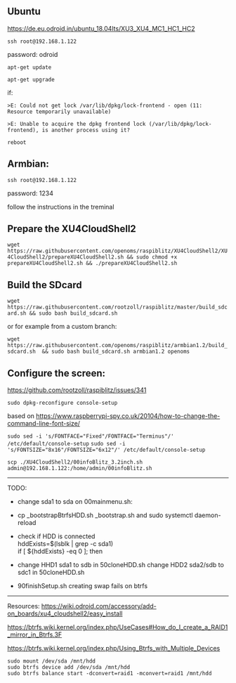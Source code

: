 ## Ubuntu

https://de.eu.odroid.in/ubuntu_18.04lts/XU3_XU4_MC1_HC1_HC2

`ssh root@192.168.1.122`

password: odroid

`apt-get update`

`apt-get upgrade`

if:
```
>E: Could not get lock /var/lib/dpkg/lock-frontend - open (11: Resource temporarily unavailable)

>E: Unable to acquire the dpkg frontend lock (/var/lib/dpkg/lock-frontend), is another process using it?
```

`reboot`

## Armbian:

`ssh root@192.168.1.122`

password: 1234

follow the instructions in the treminal

## Prepare the XU4CloudShell2

`wget https://raw.githubusercontent.com/openoms/raspiblitz/XU4CloudShell2/XU4CloudShell2/prepareXU4CloudShell2.sh && sudo chmod +x prepareXU4CloudShell2.sh && ./prepareXU4CloudShell2.sh`

## Build the SDcard

`wget https://raw.githubusercontent.com/rootzoll/raspiblitz/master/build_sdcard.sh && sudo bash build_sdcard.sh`

or for example from a custom branch:

`wget https://raw.githubusercontent.com/openoms/raspiblitz/armbian1.2/build_sdcard.sh  && sudo bash build_sdcard.sh armbian1.2 openoms`

## Configure the screen: 
https://github.com/rootzoll/raspiblitz/issues/341

`sudo dpkg-reconfigure console-setup`

based on https://www.raspberrypi-spy.co.uk/20104/how-to-change-the-command-line-font-size/

`sudo sed -i 's/FONTFACE="Fixed"/FONTFACE="Terminus"/' /etc/default/console-setup`
`sudo sed -i 's/FONTSIZE="8x16"/FONTSIZE="6x12"/' /etc/default/console-setup` 

`scp ./XU4CloudShell2/00infoBlitz_3.2inch.sh admin@192.168.1.122:/home/admin/00infoBlitz.sh`

---

TODO:


* change sda1 to sda on 00mainmenu.sh:
* cp _bootstrapBtrfsHDD.sh _bootstrap.sh and sudo systemctl daemon-reload

* check if HDD is connected  
hddExists=$(lsblk | grep -c sda1)  
if [ ${hddExists} -eq 0 ]; then

* change HHD1 sda1 to sdb in 50cloneHDD.sh
change HDD2 sda2/sdb to sdc1 in 50cloneHDD.sh

* 90finishSetup.sh creating swap fails on btrfs

---

Resources: 
https://wiki.odroid.com/accessory/add-on_boards/xu4_cloudshell2/easy_install

https://btrfs.wiki.kernel.org/index.php/UseCases#How_do_I_create_a_RAID1_mirror_in_Btrfs.3F

https://btrfs.wiki.kernel.org/index.php/Using_Btrfs_with_Multiple_Devices
```
sudo mount /dev/sda /mnt/hdd
sudo btrfs device add /dev/sda /mnt/hdd
sudo btrfs balance start -dconvert=raid1 -mconvert=raid1 /mnt/hdd
```